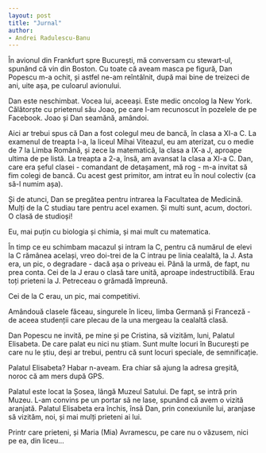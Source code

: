 ```yaml
---
layout: post
title: "Jurnal"
author:
- Andrei Radulescu-Banu
---
```


În avionul din Frankfurt spre București, mă conversam cu stewart-ul, spunând că vin din Boston. Cu toate că aveam masca pe figură, Dan Popescu m-a ochit, și astfel ne-am reîntâlnit, după mai bine de treizeci de ani, uite așa, pe culoarul avionului.

Dan este neschimbat. Vocea lui, aceeași. Este medic oncolog la New York. Călătorște cu prietenul său Joao, pe care l-am recunoscut în pozelele de pe Facebook. Joao și Dan seamănă, amândoi.

Aici ar trebui spus că Dan a fost colegul meu de bancă, în clasa a XI-a C. La examenul de treapta I-a, la liceul Mihai Viteazul, eu am aterizat, cu o medie de 7 la Limba Română, și zece la matematică, la clasa a IX-a J, aproape ultima de pe listă. La treapta a 2-a, însă, am avansat la clasa a XI-a C. Dan, care era șeful clasei - comandant de detașament, mă rog - m-a invitat să fim colegi de bancă. Cu acest gest primitor, am intrat eu în noul colectiv (ca să-l numim așa).

Și de atunci, Dan se pregătea pentru intrarea la Facultatea de Medicină. Mulți de la C studiau tare pentru acel examen. Și multi sunt, acum, doctori. O clasă de studioși!

Eu, mai puțin cu biologia și chimia, și mai mult cu matematica.

În timp ce eu schimbam macazul și intram la C, pentru că numărul de elevi la C rămânea același, vreo doi-trei de la C intrau pe linia cealaltă, la J. Asta era, un pic, o degradare - dacă așa o priveau ei. Până la urmă, de fapt, nu prea conta. Cei de la J erau o clasă tare unită, aproape indestructibilă. Erau toți prieteni la J. Petreceau o grămadă împreună.

Cei de la C erau, un pic, mai competitivi.

Amândouă clasele făceau, singurele în liceu, limba Germană și Franceză - de aceea studenții care plecau de la una mergeau la cealaltă clasă.

Dan Popescu ne invită, pe mine și pe Cristina, să vizităm, luni, Palatul Elisabeta. De care palat eu nici nu știam. Sunt multe locuri în București pe care nu le știu, deși ar trebui, pentru că sunt locuri speciale, de semnificație.

Palatul Elisabeta? Habar n-aveam. Era chiar să ajung la adresa greșită, noroc că am mers după GPS.

Palatul este locat la Șosea, lângă Muzeul Satului. De fapt, se intră prin Muzeu. L-am convins pe un portar să ne lase, spunând că avem o vizită aranjată. Palatul Elisabeta era închis, însă Dan, prin conexiunile lui, aranjase să vizităm, noi, și mai mulți prieteni ai lui.

Printr care prieteni, și Maria (Mia) Avramescu, pe care nu o văzusem, nici pe ea, din liceu...

